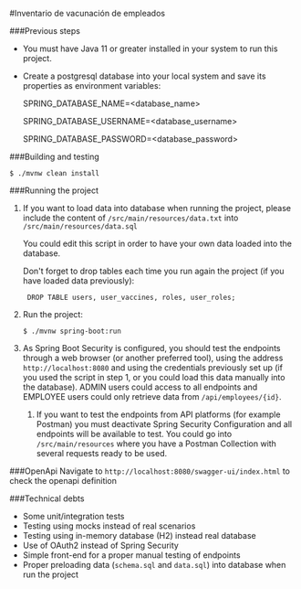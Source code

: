#Inventario de vacunación de empleados

###Previous steps

* You must have Java 11 or greater installed in your system to run this project.
* Create a postgresql database into your local system and save its properties
  as environment variables:

    SPRING_DATABASE_NAME=<database_name>
    
    SPRING_DATABASE_USERNAME=<database_username>
    
    SPRING_DATABASE_PASSWORD=<database_password>

###Building and testing

```
$ ./mvnw clean install
```

###Running the project

1. If you want to load data into database when running the project, please
include the content of ```/src/main/resources/data.txt``` into 
```/src/main/resources/data.sql```

    You could edit this script in order to have your own data loaded into the database.
    
    Don't forget to drop tables each time you run again the project (if you
have loaded data previously):
    
    ```postgres-sql
     DROP TABLE users, user_vaccines, roles, user_roles;
    ```
2. Run the project:
    ```
    $ ./mvnw spring-boot:run
    ```

3. As Spring Boot Security is configured, you should test the endpoints through a
web browser (or another preferred tool), using the address ```http://localhost:8080``` and using the credentials
previously set up (if you used the script in step 1, or you could load this data manually 
into the database). ADMIN users could access to all endpoints and EMPLOYEE users could only
retrieve data from ```/api/employees/{id}```.

   1. If you want to test the endpoints from API platforms (for example Postman) you must
    deactivate Spring Security Configuration and all endpoints will be available to test. You
    could go into ```/src/main/resources``` where you have a Postman Collection with several
    requests ready to be used.
   
###OpenApi
Navigate to ```http://localhost:8080/swagger-ui/index.html``` to check the openapi definition

###Technical debts
* Some unit/integration tests
* Testing using mocks instead of real scenarios
* Testing using in-memory database (H2) instead real database
* Use of OAuth2 instead of Spring Security
* Simple front-end for a proper manual testing of endpoints
* Proper preloading data (```schema.sql``` and ```data.sql```) into database when run the project
